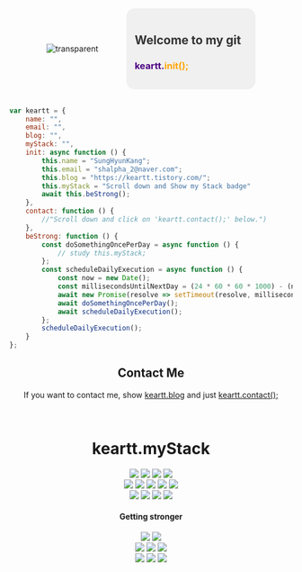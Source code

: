 
<div style="display: flex; align-items: center; justify-content: center;">
  <img src="https://i.namu.wiki/i/wBJUQlD99R7WQ7BCWiaIH0CP2ha0LdeVCo6q1mZT_7jAl91vDBlyejxHVdEpf1VI5DCT1LmVT6SB4EHTRUT2IA.svg" alt="transparent" style="max-width: 50%;">

  <div style="margin-left: 50px; padding: 15px; background-color: #f0f0f0; border-radius: 15px; width: 200px;">
    <h2 style="color: #333;">Welcome to my git</h2>
    <h3 style="color: indigo;">keartt.<span style="color: orange;">init();</span></h3>
  </div>
</div>


<br>

<p align="center">

```javascript
var keartt = {
    name: "",
    email: "",
    blog: "",
    myStack: "",
    init: async function () {
        this.name = "SungHyunKang";
        this.email = "shalpha_2@naver.com";
        this.blog = "https://keartt.tistory.com/";
        this.myStack = "Scroll down and Show my Stack badge"
        await this.beStrong(); 
    },
    contact: function () {
        //"Scroll down and click on 'keartt.contact();' below.")
    },
    beStrong: function () {
        const doSomethingOncePerDay = async function () {
            // study this.myStack;
        };
        const scheduleDailyExecution = async function () {
            const now = new Date();
            const millisecondsUntilNextDay = (24 * 60 * 60 * 1000) - (now.getHours() * 60 * 60 * 1000) - (now.getMinutes() * 60 * 1000) - (now.getSeconds() * 1000);
            await new Promise(resolve => setTimeout(resolve, millisecondsUntilNextDay));
            await doSomethingOncePerDay();
            await scheduleDailyExecution();
        };
        scheduleDailyExecution();
    }
};

```
<div align="center">

## Contact Me
If you want to contact me, show [keartt.blog](https://keartt.tistory.com/) and just [keartt.contact();](mailto:shalpha_2@naver.com)

</div>
<br>
<div align="center">

# keartt.myStack

</div>
<div align="center">
<div style="display:flex; flex-direction:column; align-items: center; justify-content: center;">
    <div>
        <img src="https://img.shields.io/badge/Spring-6DB33F?style=for-the-badge&logo=spring&logoColor=white">
        <img src="https://img.shields.io/badge/java-FF7800?style=for-the-badge&logo=java&logoColor=white">
        <img src="https://img.shields.io/badge/Spring Boot-6DB33F?style=for-the-badge&logo=Spring Boot&logoColor=white">
        <img src="https://img.shields.io/badge/nodejs-339933?style=for-the-badge&logo=node.js&logoColor=white"> 
    </div>
    <div>
        <img src="https://img.shields.io/badge/html5-E34F26?style=for-the-badge&logo=html5&logoColor=white"> 
        <img src="https://img.shields.io/badge/css-1572B6?style=for-the-badge&logo=css3&logoColor=white"> 
        <img src="https://img.shields.io/badge/js-F7DF1E?style=for-the-badge&logo=javascript&logoColor=black"> 
        <img src="https://img.shields.io/badge/jquery-0769AD?style=for-the-badge&logo=jquery">
        <img src="https://img.shields.io/badge/Openlayers-1F6B75?style=for-the-badge&logo=Openlayers">
    </div>
    <div>
        <img src="https://img.shields.io/badge/PostgreSQL-4169E1?style=for-the-badge&logo=postgresql&logoColor=white">
        <img src="https://img.shields.io/badge/linux-FCC624?style=for-the-badge&logo=linux&logoColor=black"> 
        <img src="https://img.shields.io/badge/apache tomcat-F8DC75?style=for-the-badge&logo=apachetomcat&logoColor=black">
        <img src="https://img.shields.io/badge/Amazon AWS-232F3E?style=for-the-badge&logo=amazon aws&logoColor=white"> 
    </div>
</div>
</div>
<div align="center">

#### Getting stronger

</div>
<div align="center">
<div style="display:flex; flex-direction:column; align-items: center; justify-content: center;">
  <div>
        <img src="https://img.shields.io/badge/three.js-000000?style=for-the-badge&logo=three.js&logoColor=white"> 
        <img src="https://img.shields.io/badge/Cesium-6CADDF?style=for-the-badge&logo=Cesium&logoColor=white"> 
  </div>
    <div> 
        <img src="https://img.shields.io/badge/react-61DAFB?style=for-the-badge&logo=react&logoColor=white"> 
        <img src="https://img.shields.io/badge/typescript-3178C6?style=for-the-badge&logo=typescript&logoColor=white"> 
        <img src="https://img.shields.io/badge/next.js-000000?style=for-the-badge&logo=next.js&logoColor=white"> 
    </div>
    <div>
        <img src="https://img.shields.io/badge/kotiln-7F52FF?style=for-the-badge&logo=kotlin&logoColor=white"> 
        <img src="https://img.shields.io/badge/docker-2496ED?style=for-the-badge&logo=docker&logoColor=white"> 
        <img src="https://img.shields.io/badge/mongodb-47A248?style=for-the-badge&logo=mongodb&logoColor=white">
    </div>
   <br>
</div>
</div>

